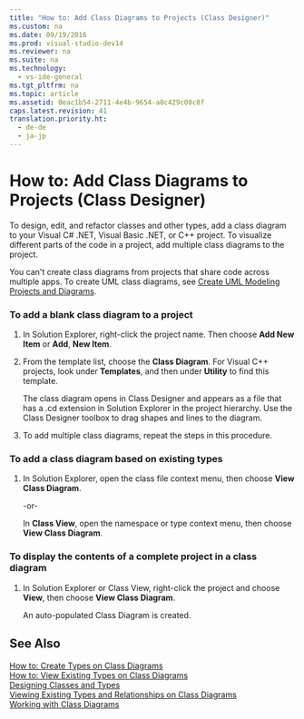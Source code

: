 ```yaml
---
title: "How to: Add Class Diagrams to Projects (Class Designer)"
ms.custom: na
ms.date: 09/19/2016
ms.prod: visual-studio-dev14
ms.reviewer: na
ms.suite: na
ms.technology: 
  - vs-ide-general
ms.tgt_pltfrm: na
ms.topic: article
ms.assetid: 0eac1b54-2711-4e4b-9654-a0c429c08c8f
caps.latest.revision: 41
translation.priority.ht: 
  - de-de
  - ja-jp
---
```

# How to: Add Class Diagrams to Projects (Class Designer)
To design, edit, and refactor classes and other types, add a class diagram to your Visual C# .NET, Visual Basic .NET, or C++ project. To visualize different parts of the code in a project, add multiple class diagrams to the project.  
  
 You can't create class diagrams from projects that share code across multiple apps. To create UML class diagrams, see [Create UML Modeling Projects and Diagrams](../vs140/Create-UML-modeling-projects-and-diagrams.md).  
  
### To add a blank class diagram to a project  
  
1.  In Solution Explorer, right-click the project name. Then choose **Add New Item** or **Add**, **New Item**.  
  
2.  From the template list, choose the **Class Diagram**. For Visual C++ projects, look under **Templates**, and then under **Utility** to find this template.  
  
     The class diagram opens in Class Designer and appears as a file that has a .cd extension in Solution Explorer in the project hierarchy. Use the Class Designer toolbox to drag shapes and lines to the diagram.  
  
3.  To add multiple class diagrams, repeat the steps in this procedure.  
  
### To add a class diagram based on existing types  
  
1.  In Solution Explorer, open the class file context menu, then choose **View Class Diagram**.  
  
     -or-  
  
     In **Class View**, open the namespace or type context menu, then choose **View Class Diagram**.  
  
### To display the contents of a complete project in a class diagram  
  
1.  In Solution Explorer or Class View, right-click the project and choose **View**, then choose **View Class Diagram**.  
  
     An auto-populated Class Diagram is created.  
  
## See Also  
 [How to: Create Types on Class Diagrams](../vs140/How-to--Create-Types-by-using-Class-Designer.md)   
 [How to: View Existing Types on Class Diagrams](../vs140/How-to--View-Existing-Types--Class-Designer-.md)   
 [Designing Classes and Types](../vs140/Designing-Classes-and-Types--Class-Designer-.md)   
 [Viewing Existing Types and Relationships on Class Diagrams](../vs140/Viewing-Types-and-Relationships--Class-Designer-.md)   
 [Working with Class Diagrams](../vs140/Working-with-Class-Diagrams--Class-Designer-.md)